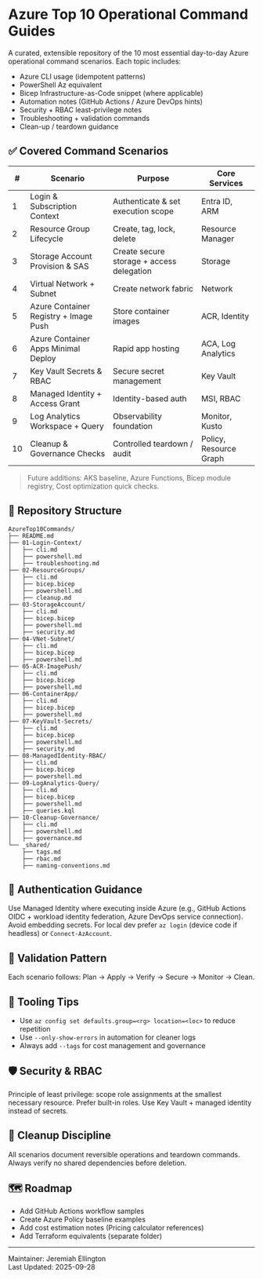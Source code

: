 # Azure Top 10 Operational Command Guides

A curated, extensible repository of the 10 most essential day-to-day Azure operational command scenarios. Each topic includes:

- Azure CLI usage (idempotent patterns)
- PowerShell Az equivalent
- Bicep Infrastructure-as-Code snippet (where applicable)
- Automation notes (GitHub Actions / Azure DevOps hints)
- Security + RBAC least-privilege notes
- Troubleshooting + validation commands
- Clean-up / teardown guidance

## ✅ Covered Command Scenarios

| # | Scenario | Purpose | Core Services |
|---|----------|---------|---------------|
| 1 | Login & Subscription Context | Authenticate & set execution scope | Entra ID, ARM |
| 2 | Resource Group Lifecycle | Create, tag, lock, delete | Resource Manager |
| 3 | Storage Account Provision & SAS | Create secure storage + access delegation | Storage |
| 4 | Virtual Network + Subnet | Create network fabric | Network |
| 5 | Azure Container Registry + Image Push | Store container images | ACR, Identity |
| 6 | Azure Container Apps Minimal Deploy | Rapid app hosting | ACA, Log Analytics |
| 7 | Key Vault Secrets & RBAC | Secure secret management | Key Vault |
| 8 | Managed Identity + Access Grant | Identity-based auth | MSI, RBAC |
| 9 | Log Analytics Workspace + Query | Observability foundation | Monitor, Kusto |
| 10 | Cleanup & Governance Checks | Controlled teardown / audit | Policy, Resource Graph |

> Future additions: AKS baseline, Azure Functions, Bicep module registry, Cost optimization quick checks.

## 📁 Repository Structure
```
AzureTop10Commands/
├── README.md
├── 01-Login-Context/
│   ├── cli.md
│   ├── powershell.md
│   ├── troubleshooting.md
├── 02-ResourceGroups/
│   ├── cli.md
│   ├── bicep.bicep
│   ├── powershell.md
│   ├── cleanup.md
├── 03-StorageAccount/
│   ├── cli.md
│   ├── bicep.bicep
│   ├── powershell.md
│   ├── security.md
├── 04-VNet-Subnet/
│   ├── cli.md
│   ├── bicep.bicep
│   ├── powershell.md
├── 05-ACR-ImagePush/
│   ├── cli.md
│   ├── bicep.bicep
│   ├── powershell.md
├── 06-ContainerApp/
│   ├── cli.md
│   ├── bicep.bicep
│   ├── powershell.md
├── 07-KeyVault-Secrets/
│   ├── cli.md
│   ├── bicep.bicep
│   ├── powershell.md
│   ├── security.md
├── 08-ManagedIdentity-RBAC/
│   ├── cli.md
│   ├── bicep.bicep
│   ├── powershell.md
├── 09-LogAnalytics-Query/
│   ├── cli.md
│   ├── bicep.bicep
│   ├── powershell.md
│   ├── queries.kql
├── 10-Cleanup-Governance/
│   ├── cli.md
│   ├── powershell.md
│   ├── governance.md
└── _shared/
    ├── tags.md
    ├── rbac.md
    ├── naming-conventions.md
```

## 🔐 Authentication Guidance
Use Managed Identity where executing inside Azure (e.g., GitHub Actions OIDC + workload identity federation, Azure DevOps service connection). Avoid embedding secrets. For local dev prefer `az login` (device code if headless) or `Connect-AzAccount`.

## 🧪 Validation Pattern
Each scenario follows: Plan → Apply → Verify → Secure → Monitor → Clean.

## 🧰 Tooling Tips
- Use `az config set defaults.group=<rg> location=<loc>` to reduce repetition
- Use `--only-show-errors` in automation for cleaner logs
- Always add `--tags` for cost management and governance

## 🛡 Security & RBAC
Principle of least privilege: scope role assignments at the smallest necessary resource. Prefer built-in roles. Use Key Vault + managed identity instead of secrets.

## 🧹 Cleanup Discipline
All scenarios document reversible operations and teardown commands. Always verify no shared dependencies before deletion.

## 🗺 Roadmap
- Add GitHub Actions workflow samples
- Create Azure Policy baseline examples
- Add cost estimation notes (Pricing calculator references)
- Add Terraform equivalents (separate folder)

---
Maintainer: Jeremiah Ellington  
Last Updated: 2025-09-28
